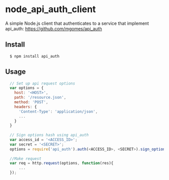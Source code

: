 # node_api_auth_client #

A simple Node.js client that authenticates to a service that implement api_auth: https://github.com/mgomes/api_auth

## Install ##
```
  $ npm install api_auth
```

## Usage ##
```js
  // Set up api request options
  var options = {
    host: '<HOST>',
    path: '/resource.json',
    method: 'POST',
    headers: {
      'Content-Type': 'application/json',
      ...
    }
  }
  
  // Sign options hash using api_auth
  var access_id = '<ACCESS_ID>';
  var secret = '<SECRET>';
  options = require('api_auth').auth(<ACCESS_ID>, <SECRET>).sign_options(options, content_body);
  
  //Make request
  var req = http.request(options, function(res){
      ...
  });
```
